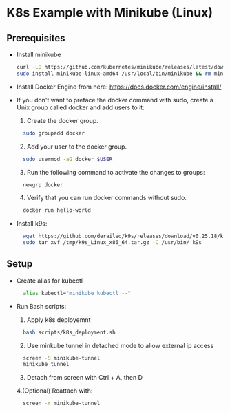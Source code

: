 # K8s Example with Minikube (Linux)

## Prerequisites

- Install minikube

  ```bash
  curl -LO https://github.com/kubernetes/minikube/releases/latest/download/minikube-linux-amd64
  sudo install minikube-linux-amd64 /usr/local/bin/minikube && rm minikube-linux-amd64
  ```

- Install Docker Engine from here: https://docs.docker.com/engine/install/
  
- If you don't want to preface the docker command with sudo, create a Unix group called docker and add users to it:

  1. Create the docker group.
     
  ```bash
    sudo groupadd docker
  ```
  
  2. Add your user to the docker group.

  ```bash
    sudo usermod -aG docker $USER
  ```

  3. Run the following command to activate the changes to groups:
     
  ```bash
    newgrp docker
  ```

  4. Verify that you can run docker commands without sudo.

  ```bash
    docker run hello-world
  ```

- Install k9s:

    ```bash
      wget https://github.com/derailed/k9s/releases/download/v0.25.18/k9s_Linux_x86_64.tar.gz -O /tmp/k9s_Linux_x86_64.tar.gz
      sudo tar xvf /tmp/k9s_Linux_x86_64.tar.gz -C /usr/bin/ k9s
    ```

## Setup

- Create alias for kubectl

  ```bash
    alias kubectl="minikube kubectl --"
  ```
  
- Run Bash scripts:

  1. Apply k8s deployemnt
     
  ```bash
    bash scripts/k8s_deployment.sh
  ```
  
  2. Use minkube tunnel in detached mode to allow external ip access
  
  ```bash
    screen -S minikube-tunnel
    minikube tunnel
  ```
  
  3. Detach from screen with Ctrl + A, then D
     
  4.(Optional) Reattach with:

  ```bash
    screen -r minikube-tunnel
  ```
     
